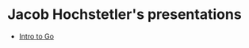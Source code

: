Jacob Hochstetler's presentations
================================

* [Intro to Go](http://go-talks.appspot.com/github.com/jh125486/presentations/golang/intro.slide)
